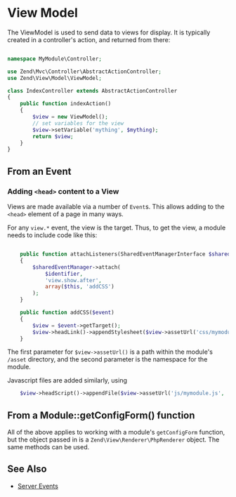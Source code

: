 # View Model

The ViewModel is used to send data to views for display. It is typically created
in a controller's action, and returned from there:

```php

namespace MyModule\Controller;

use Zend\Mvc\Controller\AbstractActionController;
use Zend\View\Model\ViewModel;

class IndexController extends AbstractActionController
{
    public function indexAction()
    {
        $view = new ViewModel();
        // set variables for the view
        $view->setVariable('mything', $mything);
        return $view;
    }
}
```

## From an Event

### Adding `<head>` content to a View

Views are made available via a number of `Event`s. This allows adding to the `<head>`
element of a page in many ways.

For any `view.*` event, the view is the target. Thus, to get the view, a module
needs to include code like this:

```php

    public function attachListeners(SharedEventManagerInterface $sharedEventManager)
    {
        $sharedEventManager->attach(
            $identifier,
            'view.show.after',
            array($this, 'addCSS')
        );
    }

    public function addCSS($event)
    {
        $view = $event->getTarget();
        $view->headLink()->appendStylesheet($view->assetUrl('css/mymodule.css', 'MyModule'));
    }
```

The first parameter for `$view->assetUrl()` is a path within the module's `/asset`
directory, and the second parameter is the namespace for the module.

Javascript files are added similarly, using

```php
    $view->headScript()->appendFile($view->assetUrl('js/mymodule.js', 'MyModule'));
```

## From a Module::getConfigForm() function

All of the above applies to working with a module's `getConfigForm` function, but
the object passed in is a `Zend\View\Renderer\PhpRenderer` object. The same methods
can be used.

## See Also

* [Server Events](../events/server_events.md)
